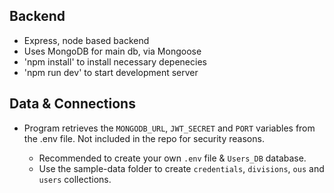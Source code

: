 ## Backend

- Express, node based backend
- Uses MongoDB for main db, via Mongoose
- 'npm install' to install necessary depenecies
- 'npm run dev' to start development server

## Data & Connections

- Program retrieves the `MONGODB_URL`, `JWT_SECRET` and `PORT` variables from the .env file. Not included in the repo for security reasons.

  - Recommended to create your own `.env` file & `Users_DB` database.
  - Use the sample-data folder to create `credentials`, `divisions`, `ous` and `users` collections. 
